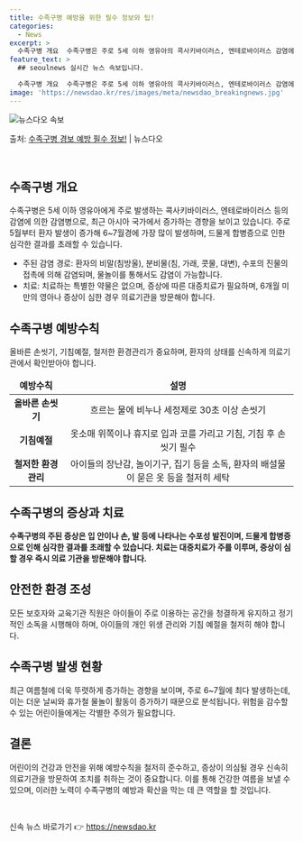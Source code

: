 ```yaml
---
title: 수족구병 예방을 위한 필수 정보와 팁!
categories:
  - News
excerpt: >
  수족구병 개요  수족구병은 주로 5세 이하 영유아의 콕사키바이러스, 엔테로바이러스 감염에 의해 발생하는 감염…
feature_text: >
  ## seoulnews 실시간 뉴스 속보입니다.

  수족구병 개요  수족구병은 주로 5세 이하 영유아의 콕사키바이러스, 엔테로바이러스 감염에 의해 발생하는 감염…
image: 'https://newsdao.kr/res/images/meta/newsdao_breakingnews.jpg'
---
```


![뉴스다오 속보](https://newsdao.kr/res/images/meta/newsdao_breakingnews.jpg)

<p>출처: <a href="https://newsdao.kr/4533" rel="dofollow">수족구병 경보 예방 필수 정보!</a> | 뉴스다오</p>

<p data-ke-size="size16">&nbsp;</p>
<h2 data-ke-size="size26">수족구병 개요</h2>
<p data-ke-size="size16">수족구병은 5세 이하 영유아에게 주로 발생하는 콕사키바이러스, 엔테로바이러스 등의 감염에 의한 감염병으로, 최근 아시아 국가에서 증가하는 경향을 보이고 있습니다. 주로 5월부터 환자 발생이 증가해 6~7월경에 가장 많이 발생하며, 드물게 합병증으로 인한 심각한 결과를 초래할 수 있습니다.</p>
<ul>
<li>주된 감염 경로: 환자의 비말(침방울), 분비물(침, 가래, 콧물, 대변), 수포의 진물의 접촉에 의해 감염되며, 물놀이를 통해서도 감염이 가능합니다.</li>
<li>치료: 치료하는 특별한 약물은 없으며, 증상에 따른 대증치료가 필요하며, 6개월 미만의 영아나 증상이 심한 경우 의료기관을 방문해야 합니다.</li>
</ul>
<h2 data-ke-size="size26">수족구병 예방수칙</h2>
<p data-ke-size="size16">올바른 손씻기, 기침예절, 철저한 환경관리가 중요하며, 환자의 상태를 신속하게 의료기관에서 확인받아야 합니다.</p>
<table>
<thead>
<tr>
<td style="text-align: center; height: 17px;"><b>예방수칙</b></td>
<td style="text-align: center; height: 17px;"><b>설명</b></td>
</tr>
</thead>
<tbody>
<tr>
<td style="text-align: center; height: 17px;"><b>올바른 손씻기</b></td>
<td style="text-align: center; height: 17px;">흐르는 물에 비누나 세정제로 30초 이상 손씻기</td>
</tr>
<tr>
<td style="text-align: center; height: 17px;"><b>기침예절</b></td>
<td style="text-align: center; height: 17px;">옷소매 위쪽이나 휴지로 입과 코를 가리고 기침, 기침 후 손씻기 필수</td>
</tr>
<tr>
<td style="text-align: center; height: 17px;"><b>철저한 환경관리</b></td>
<td style="text-align: center; height: 17px;">아이들의 장난감, 놀이기구, 집기 등을 소독, 환자의 배설물이 묻은 옷 등을 철저히 세탁</td>
</tr>
</tbody>
</table>
<h2 data-ke-size="size26">수족구병의 증상과 치료</h2>
<p data-ke-size="size16"><b>수족구병의 주된 증상은 입 안이나 손, 발 등에 나타나는 수포성 발진이며, 드물게 합병증으로 인해 심각한 결과를 초래할 수 있습니다. 치료는 대증치료가 주를 이루며, 증상이 심할 경우 즉시 의료 기관을 방문해야 합니다.</b></p>
<h2 data-ke-size="size26">안전한 환경 조성</h2>
<p data-ke-size="size16">모든 보호자와 교육기관 직원은 아이들이 주로 이용하는 공간을 청결하게 유지하고 정기적인 소독을 시행해야 하며, 아이들의 개인 위생 관리와 기침 예절을 철저히 해야 합니다.</p>
<h2 data-ke-size="size26">수족구병 발생 현황</h2>
<p data-ke-size="size16">최근 여름철에 더욱 뚜렷하게 증가하는 경향을 보이며, 주로 6~7월에 최다 발생하는데, 이는 더운 날씨와 휴가철 물놀이 활동이 증가하기 때문으로 분석됩니다. 위험을 감수할 수 있는 어린이들에게는 각별한 주의가 필요합니다.</p>
<h2 data-ke-size="size26">결론</h2>
<p data-ke-size="size16">어린이의 건강과 안전을 위해 예방수칙을 철저히 준수하고, 증상이 의심될 경우 신속히 의료기관을 방문하여 조치를 취하는 것이 중요합니다. 이를 통해 건강한 여름을 보낼 수 있으며, 이러한 노력이 수족구병의 예방과 확산을 막는 데 큰 역할을 할 것입니다.</p>
<p data-ke-size="size16">&nbsp;</p> 

신속 뉴스 바로가기 👉 <a href="https://newsdao.kr" rel="dofollow">https://newsdao.kr</a>


